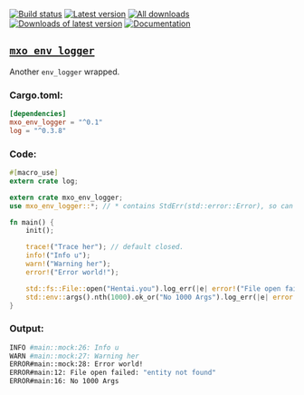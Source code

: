[![Build status](https://travis-ci.org/biluohc/mxo_env_logger.svg?branch=master)](https://github.com/biluohc/mxo_env_logger)
[![Latest version](https://img.shields.io/crates/v/mxo_env_logger.svg)](https://github.com/biluohc/mxo_env_logger)
[![All downloads](https://img.shields.io/crates/d/mxo_env_logger.svg)](https://github.com/biluohc/mxo_env_logger)
[![Downloads of latest version](https://img.shields.io/crates/dv/mxo_env_logger.svg)](https://github.com/biluohc/mxo_env_logger)
[![Documentation](https://docs.rs/mxo_env_logger/badge.svg)](https://github.com/biluohc/mxo_env_logger)

## [`mxo_env_logger`](https://github.com/biluohc/mxo_env_logger)
Another `env_logger` wrapped.

### Cargo.toml:
```toml
[dependencies]
mxo_env_logger = "^0.1"
log = "^0.3.8"
```

### Code:
```rust
#[macro_use]
extern crate log;

extern crate mxo_env_logger;
use mxo_env_logger::*; // * contains StdErr(std::error::Error), so can use `e.description()` direct.

fn main() {
    init();

    trace!("Trace her"); // default closed.
    info!("Info u");
    warn!("Warning her");
    error!("Error world!");

    std::fs::File::open("Hentai.you").log_err(|e| error!("File open failed: {:?}", e.description()));
    std::env::args().nth(1000).ok_or("No 1000 Args").log_err(|e| error!("{}", e));
}
```

### Output:
```sh
INFO #main::mock:26: Info u
WARN #main::mock:27: Warning her
ERROR#main::mock:28: Error world!
ERROR#main:12: File open failed: "entity not found"
ERROR#main:16: No 1000 Args
```
